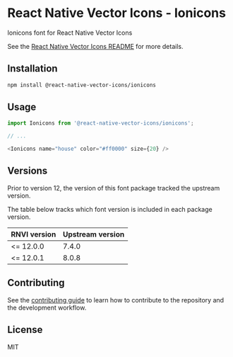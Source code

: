 # React Native Vector Icons - Ionicons

Ionicons font for React Native Vector Icons

See the [React Native Vector Icons README](../../README.md) for more details.

## Installation

```sh
npm install @react-native-vector-icons/ionicons
```

## Usage

```js
import Ionicons from '@react-native-vector-icons/ionicons';

// ...

<Ionicons name="house" color="#ff0000" size={20} />
```


## Versions

Prior to version 12, the version of this font package tracked the upstream version.

The table below tracks which font version is included in each package version.

| RNVI version | Upstream version |
| ------------ | ---------------- |
| &lt;= 12.0.0 | 7.4.0 |
| &lt;= 12.0.1 | 8.0.8 |

## Contributing

See the [contributing guide](../../CONTRIBUTING.md) to learn how to contribute to the repository and the development workflow.

## License

MIT

